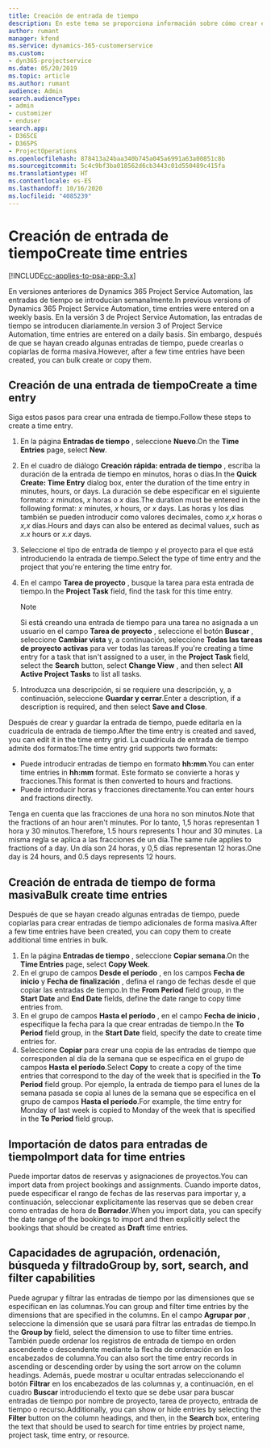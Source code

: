 ```yaml
---
title: Creación de entrada de tiempo
description: En este tema se proporciona información sobre cómo crear entradas de tiempo.
author: rumant
manager: kfend
ms.service: dynamics-365-customerservice
ms.custom:
- dyn365-projectservice
ms.date: 05/20/2019
ms.topic: article
ms.author: rumant
audience: Admin
search.audienceType:
- admin
- customizer
- enduser
search.app:
- D365CE
- D365PS
- ProjectOperations
ms.openlocfilehash: 878413a24baa340b745a045a6991a63a00851c8b
ms.sourcegitcommit: 5c4c9bf3ba018562d6cb3443c01d550489c415fa
ms.translationtype: HT
ms.contentlocale: es-ES
ms.lasthandoff: 10/16/2020
ms.locfileid: "4085239"
---
```

# <a name="create-time-entries"></a><span data-ttu-id="4b507-103">Creación de entrada de tiempo</span><span class="sxs-lookup"><span data-stu-id="4b507-103">Create time entries</span></span>

[!INCLUDE[cc-applies-to-psa-app-3.x](../includes/cc-applies-to-psa-app-3x.md)]

<span data-ttu-id="4b507-104">En versiones anteriores de Dynamics 365 Project Service Automation, las entradas de tiempo se introducían semanalmente.</span><span class="sxs-lookup"><span data-stu-id="4b507-104">In previous versions of Dynamics 365 Project Service Automation, time entries were entered on a weekly basis.</span></span> <span data-ttu-id="4b507-105">En la versión 3 de Project Service Automation, las entradas de tiempo se introducen diariamente.</span><span class="sxs-lookup"><span data-stu-id="4b507-105">In version 3 of Project Service Automation, time entries are entered on a daily basis.</span></span> <span data-ttu-id="4b507-106">Sin embargo, después de que se hayan creado algunas entradas de tiempo, puede crearlas o copiarlas de forma masiva.</span><span class="sxs-lookup"><span data-stu-id="4b507-106">However, after a few time entries have been created, you can bulk create or copy them.</span></span>

## <a name="create-a-time-entry"></a><span data-ttu-id="4b507-107">Creación de una entrada de tiempo</span><span class="sxs-lookup"><span data-stu-id="4b507-107">Create a time entry</span></span>

<span data-ttu-id="4b507-108">Siga estos pasos para crear una entrada de tiempo.</span><span class="sxs-lookup"><span data-stu-id="4b507-108">Follow these steps to create a time entry.</span></span>

1. <span data-ttu-id="4b507-109">En la página **Entradas de tiempo** , seleccione **Nuevo**.</span><span class="sxs-lookup"><span data-stu-id="4b507-109">On the **Time Entries** page, select **New**.</span></span>
2. <span data-ttu-id="4b507-110">En el cuadro de diálogo **Creación rápida: entrada de tiempo** , escriba la duración de la entrada de tiempo en minutos, horas o días.</span><span class="sxs-lookup"><span data-stu-id="4b507-110">In the **Quick Create: Time Entry** dialog box, enter the duration of the time entry in minutes, hours, or days.</span></span> <span data-ttu-id="4b507-111">La duración se debe especificar en el siguiente formato: *x* minutos, *x* horas o *x* días.</span><span class="sxs-lookup"><span data-stu-id="4b507-111">The duration must be entered in the following format: *x* minutes, *x* hours, or *x* days.</span></span> <span data-ttu-id="4b507-112">Las horas y los días también se pueden introducir como valores decimales, como *x,x* horas o *x,x* días.</span><span class="sxs-lookup"><span data-stu-id="4b507-112">Hours and days can also be entered as decimal values, such as *x.x* hours or *x.x* days.</span></span>
3. <span data-ttu-id="4b507-113">Seleccione el tipo de entrada de tiempo y el proyecto para el que está introduciendo la entrada de tiempo.</span><span class="sxs-lookup"><span data-stu-id="4b507-113">Select the type of time entry and the project that you're entering the time entry for.</span></span>
4. <span data-ttu-id="4b507-114">En el campo **Tarea de proyecto** , busque la tarea para esta entrada de tiempo.</span><span class="sxs-lookup"><span data-stu-id="4b507-114">In the **Project Task** field, find the task for this time entry.</span></span>

    > [!NOTE]
    > <span data-ttu-id="4b507-115">Si está creando una entrada de tiempo para una tarea no asignada a un usuario en el campo **Tarea de proyecto** , seleccione el botón **Buscar** , seleccione **Cambiar vista** y, a continuación, seleccione **Todas las tareas de proyecto activas** para ver todas las tareas.</span><span class="sxs-lookup"><span data-stu-id="4b507-115">If you're creating a time entry for a task that isn't assigned to a user, in the **Project Task** field, select the **Search** button, select **Change View** , and then select **All Active Project Tasks** to list all tasks.</span></span>

5. <span data-ttu-id="4b507-116">Introduzca una descripción, si se requiere una descripción, y, a continuación, seleccione **Guardar y cerrar**.</span><span class="sxs-lookup"><span data-stu-id="4b507-116">Enter a description, if a description is required, and then select **Save and Close**.</span></span>

<span data-ttu-id="4b507-117">Después de crear y guardar la entrada de tiempo, puede editarla en la cuadrícula de entrada de tiempo.</span><span class="sxs-lookup"><span data-stu-id="4b507-117">After the time entry is created and saved, you can edit it in the time entry grid.</span></span> <span data-ttu-id="4b507-118">La cuadrícula de entrada de tiempo admite dos formatos:</span><span class="sxs-lookup"><span data-stu-id="4b507-118">The time entry grid supports two formats:</span></span>

- <span data-ttu-id="4b507-119">Puede introducir entradas de tiempo en formato **hh:mm**.</span><span class="sxs-lookup"><span data-stu-id="4b507-119">You can enter time entries in **hh:mm** format.</span></span> <span data-ttu-id="4b507-120">Este formato se convierte a horas y fracciones.</span><span class="sxs-lookup"><span data-stu-id="4b507-120">This format is then converted to hours and fractions.</span></span>
- <span data-ttu-id="4b507-121">Puede introducir horas y fracciones directamente.</span><span class="sxs-lookup"><span data-stu-id="4b507-121">You can enter hours and fractions directly.</span></span>

<span data-ttu-id="4b507-122">Tenga en cuenta que las fracciones de una hora no son minutos.</span><span class="sxs-lookup"><span data-stu-id="4b507-122">Note that the fractions of an hour aren't minutes.</span></span> <span data-ttu-id="4b507-123">Por lo tanto, 1,5 horas representan 1 hora y 30 minutos.</span><span class="sxs-lookup"><span data-stu-id="4b507-123">Therefore, 1.5 hours represents 1 hour and 30 minutes.</span></span> <span data-ttu-id="4b507-124">La misma regla se aplica a las fracciones de un día.</span><span class="sxs-lookup"><span data-stu-id="4b507-124">The same rule applies to fractions of a day.</span></span> <span data-ttu-id="4b507-125">Un día son 24 horas, y 0,5 días representan 12 horas.</span><span class="sxs-lookup"><span data-stu-id="4b507-125">One day is 24 hours, and 0.5 days represents 12 hours.</span></span>

## <a name="bulk-create-time-entries"></a><span data-ttu-id="4b507-126">Creación de entrada de tiempo de forma masiva</span><span class="sxs-lookup"><span data-stu-id="4b507-126">Bulk create time entries</span></span>

<span data-ttu-id="4b507-127">Después de que se hayan creado algunas entradas de tiempo, puede copiarlas para crear entradas de tiempo adicionales de forma masiva.</span><span class="sxs-lookup"><span data-stu-id="4b507-127">After a few time entries have been created, you can copy them to create additional time entries in bulk.</span></span>

1. <span data-ttu-id="4b507-128">En la página **Entradas de tiempo** , seleccione **Copiar semana**.</span><span class="sxs-lookup"><span data-stu-id="4b507-128">On the **Time Entries** page, select **Copy Week**.</span></span>
2. <span data-ttu-id="4b507-129">En el grupo de campos **Desde el período** , en los campos **Fecha de inicio** y **Fecha de finalización** , defina el rango de fechas desde el que copiar las entradas de tiempo.</span><span class="sxs-lookup"><span data-stu-id="4b507-129">In the **From Period** field group, in the **Start Date** and **End Date** fields, define the date range to copy time entries from.</span></span>
3. <span data-ttu-id="4b507-130">En el grupo de campos **Hasta el período** , en el campo **Fecha de inicio** , especifique la fecha para la que crear entradas de tiempo.</span><span class="sxs-lookup"><span data-stu-id="4b507-130">In the **To Period** field group, in the **Start Date** field, specify the date to create time entries for.</span></span>
4. <span data-ttu-id="4b507-131">Seleccione **Copiar** para crear una copia de las entradas de tiempo que corresponden al día de la semana que se especifica en el grupo de campos **Hasta el período**.</span><span class="sxs-lookup"><span data-stu-id="4b507-131">Select **Copy** to create a copy of the time entries that correspond to the day of the week that is specified in the **To Period** field group.</span></span> <span data-ttu-id="4b507-132">Por ejemplo, la entrada de tiempo para el lunes de la semana pasada se copia al lunes de la semana que se especifica en el grupo de campos **Hasta el período**.</span><span class="sxs-lookup"><span data-stu-id="4b507-132">For example, the time entry for Monday of last week is copied to Monday of the week that is specified in the **To Period** field group.</span></span>

## <a name="import-data-for-time-entries"></a><span data-ttu-id="4b507-133">Importación de datos para entradas de tiempo</span><span class="sxs-lookup"><span data-stu-id="4b507-133">Import data for time entries</span></span>

<span data-ttu-id="4b507-134">Puede importar datos de reservas y asignaciones de proyectos.</span><span class="sxs-lookup"><span data-stu-id="4b507-134">You can import data from project bookings and assignments.</span></span> <span data-ttu-id="4b507-135">Cuando importe datos, puede especificar el rango de fechas de las reservas para importar y, a continuación, seleccionar explícitamente las reservas que se deben crear como entradas de hora de **Borrador**.</span><span class="sxs-lookup"><span data-stu-id="4b507-135">When you import data, you can specify the date range of the bookings to import and then explicitly select the bookings that should be created as **Draft** time entries.</span></span>

## <a name="group-by-sort-search-and-filter-capabilities"></a><span data-ttu-id="4b507-136">Capacidades de agrupación, ordenación, búsqueda y filtrado</span><span class="sxs-lookup"><span data-stu-id="4b507-136">Group by, sort, search, and filter capabilities</span></span>

<span data-ttu-id="4b507-137">Puede agrupar y filtrar las entradas de tiempo por las dimensiones que se especifican en las columnas.</span><span class="sxs-lookup"><span data-stu-id="4b507-137">You can group and filter time entries by the dimensions that are specified in the columns.</span></span> <span data-ttu-id="4b507-138">En el campo **Agrupar por** , seleccione la dimensión que se usará para filtrar las entradas de tiempo.</span><span class="sxs-lookup"><span data-stu-id="4b507-138">In the **Group by** field, select the dimension to use to filter time entries.</span></span> <span data-ttu-id="4b507-139">También puede ordenar los registros de entrada de tiempo en orden ascendente o descendente mediante la flecha de ordenación en los encabezados de columna.</span><span class="sxs-lookup"><span data-stu-id="4b507-139">You can also sort the time entry records in ascending or descending order by using the sort arrow on the column headings.</span></span> <span data-ttu-id="4b507-140">Además, puede mostrar u ocultar entradas seleccionando el botón **Filtrar** en los encabezados de las columnas y, a continuación, en el cuadro **Buscar** introduciendo el texto que se debe usar para buscar entradas de tiempo por nombre de proyecto, tarea de proyecto, entrada de tiempo o recurso.</span><span class="sxs-lookup"><span data-stu-id="4b507-140">Additionally, you can show or hide entries by selecting the **Filter** button on the column headings, and then, in the **Search** box, entering the text that should be used to search for time entries by project name, project task, time entry, or resource.</span></span>
